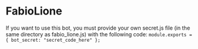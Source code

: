 # FabioLione
If you want to use this bot, you must provide your own secret.js file (in the same directory as fabio_lione.js) with the following code:
`module.exports = { bot_secret: "secret_code_here" };`
